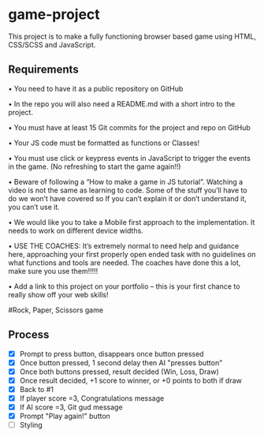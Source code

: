 # game-project

This project is to make a fully functioning browser based game using HTML, CSS/SCSS and JavaScript.


## Requirements ##

• You need to have it as a public repository on GitHub

   • In the repo you will also need a README.md with a short intro to the project.
  
• You must have at least 15 Git commits for the project and repo on GitHub

• Your JS code must be formatted as functions or Classes!

• You must use click or keypress events in JavaScript to trigger the events in the game.
  (No refreshing to start the game again!!)
  
• Beware of following a “How to make a game in JS tutorial”. Watching a video is not the
  same as learning to code. Some of the stuff you’ll have to do we won’t have covered so
  If you can’t explain it or don’t understand it, you can’t use it.
  
• We would like you to take a Mobile first approach to the implementation. It needs to
  work on different device widths.
  
• USE THE COACHES: It’s extremely normal to need help and guidance here, approaching
  your first properly open ended task with no guidelines on what functions and tools are
  needed. The coaches have done this a lot, make sure you use them!!!!!
  
• Add a link to this project on your portfolio – this is your first chance to really show off
  your web skills!

#Rock, Paper, Scissors game

## Process ##

- [x] Prompt to press button, disappears once button pressed
- [x] Once button pressed, 1 second delay then AI "presses button"
- [x] Once both buttons pressed, result decided (Win, Loss, Draw)
- [x] Once result decided, +1 score to winner, or +0 points to both if draw
- [x] Back to #1
- [x] If player score =3, Congratulations message
- [x] If AI score =3, Git gud message
- [x] Prompt "Play again!" button
- [ ] Styling
